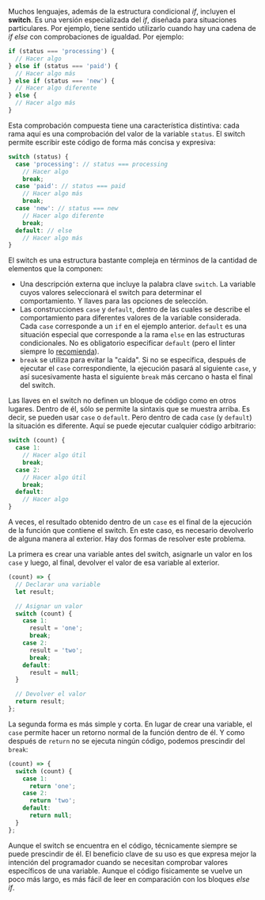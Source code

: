 
Muchos lenguajes, además de la estructura condicional *if*, incluyen el **switch**. Es una versión especializada del *if*, diseñada para situaciones particulares. Por ejemplo, tiene sentido utilizarlo cuando hay una cadena de *if else* con comprobaciones de igualdad. Por ejemplo:

```javascript
if (status === 'processing') {
  // Hacer algo
} else if (status === 'paid') {
  // Hacer algo más
} else if (status === 'new') {
  // Hacer algo diferente
} else {
  // Hacer algo más
}
```

Esta comprobación compuesta tiene una característica distintiva: cada rama aquí es una comprobación del valor de la variable `status`. El switch permite escribir este código de forma más concisa y expresiva:

```javascript
switch (status) {
  case 'processing': // status === processing
    // Hacer algo
    break;
  case 'paid': // status === paid
    // Hacer algo más
    break;
  case 'new': // status === new
    // Hacer algo diferente
    break;
  default: // else
    // Hacer algo más
}
```

El switch es una estructura bastante compleja en términos de la cantidad de elementos que la componen:

* Una descripción externa que incluye la palabra clave `switch`. La variable cuyos valores seleccionará el switch para determinar el comportamiento. Y llaves para las opciones de selección.
* Las construcciones `case` y `default`, dentro de las cuales se describe el comportamiento para diferentes valores de la variable considerada. Cada `case` corresponde a un `if` en el ejemplo anterior. `default` es una situación especial que corresponde a la rama `else` en las estructuras condicionales. No es obligatorio especificar `default` (pero el linter siempre lo [recomienda](https://eslint.org/docs/rules/default-case)).
* `break` se utiliza para evitar la "caída". Si no se especifica, después de ejecutar el `case` correspondiente, la ejecución pasará al siguiente `case`, y así sucesivamente hasta el siguiente `break` más cercano o hasta el final del switch.

Las llaves en el switch no definen un bloque de código como en otros lugares. Dentro de él, sólo se permite la sintaxis que se muestra arriba. Es decir, se pueden usar `case` o `default`. Pero dentro de cada `case` (y `default`) la situación es diferente. Aquí se puede ejecutar cualquier código arbitrario:

```javascript
switch (count) {
  case 1:
    // Hacer algo útil
    break;
  case 2:
    // Hacer algo útil
    break;
  default:
    // Hacer algo
}
```

A veces, el resultado obtenido dentro de un `case` es el final de la ejecución de la función que contiene el switch. En este caso, es necesario devolverlo de alguna manera al exterior. Hay dos formas de resolver este problema.

La primera es crear una variable antes del switch, asignarle un valor en los `case` y luego, al final, devolver el valor de esa variable al exterior.

```javascript
(count) => {
  // Declarar una variable
  let result;

  // Asignar un valor
  switch (count) {
    case 1:
      result = 'one';
      break;
    case 2:
      result = 'two';
      break;
    default:
      result = null;
  }

  // Devolver el valor
  return result;
};
```

La segunda forma es más simple y corta. En lugar de crear una variable, el `case` permite hacer un retorno normal de la función dentro de él. Y como después de `return` no se ejecuta ningún código, podemos prescindir del `break`:

```javascript
(count) => {
  switch (count) {
    case 1:
      return 'one';
    case 2:
      return 'two';
    default:
      return null;
  }
};
```

Aunque el switch se encuentra en el código, técnicamente siempre se puede prescindir de él. El beneficio clave de su uso es que expresa mejor la intención del programador cuando se necesitan comprobar valores específicos de una variable. Aunque el código físicamente se vuelve un poco más largo, es más fácil de leer en comparación con los bloques *else if*.
